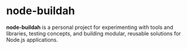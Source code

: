 # node-buildah

**node-buildah** is a personal project for experimenting with tools and libraries, testing concepts, and building modular, reusable solutions for Node.js applications.
